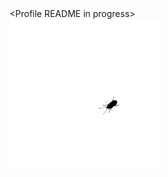 <div>
  &lt;Profile README in progress&gt;
</div>

<div>
  <img src="https://raw.githubusercontent.com/bogdangordin/bogdangordin/main/bug.gif?raw=true"/>
</div>

